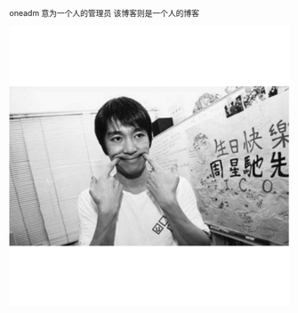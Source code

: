 oneadm 意为一个人的管理员  该博客则是一个人的博客

![周星星](https://raw.githubusercontent.com/oneadms/blog_picture/main/img/202202211918860.jpg)
